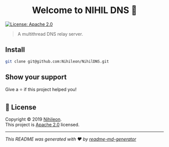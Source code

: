 <h1 align="center">Welcome to NIHIL DNS 👋</h1>
<p>
  <a href="https://github.com/Nihileon/NihilDNS/blob/master/LICENSE">
    <img alt="License: Apache 2.0" src="https://img.shields.io/badge/License-Apache 2.0-yellow.svg" target="_blank" />
  </a>
</p>

> A multithread DNS relay server.

## Install

```sh
git clone git@github.com:Nihileon/NihilDNS.git
```

## Show your support

Give a ⭐️ if this project helped you!

## 📝 License

Copyright © 2019 [Nihileon](https://github.com/Nihileon).<br />
This project is [Apache 2.0](https://github.com/Nihileon/NihilDNS/blob/master/LICENSE) licensed.

***
_This README was generated with ❤️ by [readme-md-generator](https://github.com/kefranabg/readme-md-generator)_
